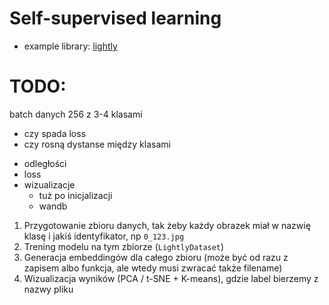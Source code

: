 # Self-supervised learning

* example library: [lightly](https://docs.lightly.ai/self-supervised-learning/index.html)

# TODO:
batch danych 256 z 3-4 klasami
* czy spada loss 
* czy rosną dystanse między klasami
- odległości
- loss
- wizualizacje
    - tuż po inicjalizacji
    - wandb

1. Przygotowanie zbioru danych, tak żeby każdy obrazek miał w nazwię klasę i jakiś identyfikator, np `0_123.jpg`
2. Trening modelu na tym zbiorze (`LightlyDataset`)
3. Generacja embeddingów dla całego zbioru (może być od razu z zapisem albo funkcja, ale wtedy musi zwracać także filename)
4. Wizualizacja wyników (PCA / t-SNE + K-means), gdzie label bierzemy z nazwy pliku